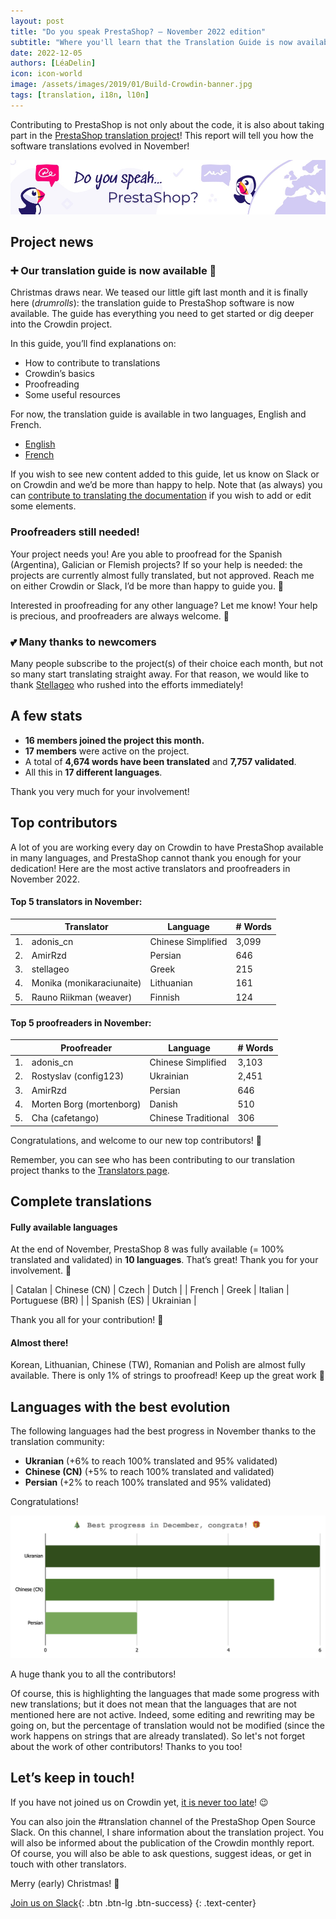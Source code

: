 ```yaml
---
layout: post
title: "Do you speak PrestaShop? – November 2022 edition"
subtitle: "Where you'll learn that the Translation Guide is now available"
date: 2022-12-05
authors: [LéaDelin]
icon: icon-world
image: /assets/images/2019/01/Build-Crowdin-banner.jpg
tags: [translation, i18n, l10n]
---
```


Contributing to PrestaShop is not only about the code, it is also about taking part in the [PrestaShop translation project](https://crowdin.com/project/prestashop-official)! This report will tell you how the software translations evolved in November!

![Crowdin Monthly banner](/assets/images/2019/01/Build-Crowdin-banner.jpg)

## Project news

### ➕ Our translation guide is now available 🎉

Christmas draws near. We teased our little gift last month and it is finally here (*drumrolls*): the translation guide to PrestaShop software is now available. The guide has everything you need to get started or dig deeper into the Crowdin project. 

In this guide, you’ll find explanations on:

* How to contribute to translations
* Crowdin’s basics
* Proofreading
* Some useful resources

For now, the translation guide is available in two languages, English and French.

* [English](https://docs.prestashop-project.org/translating-prestashop/)
* [French](https://docs.prestashop-project.org/translating-prestashop/v/french-2/)

If you wish to see new content added to this guide, let us know on Slack or on Crowdin and we’d be more than happy to help.
Note that (as always) you can [contribute to translating the documentation](https://docs.prestashop-project.org/translating-prestashop/translating-prestashop-software-basics/translating-documentation) if you wish to add or edit some elements. 

### Proofreaders still needed!

Your project needs you! Are you able to proofread for the Spanish (Argentina), Galician or Flemish projects? If so your help is needed: the projects are currently almost fully translated, but not approved. Reach me on either Crowdin or Slack, I’d be more than happy to guide you. 🙌

Interested in proofreading for any other language? Let me know! Your help is precious, and proofreaders are always welcome. 👏

### 💕 Many thanks to newcomers

Many people subscribe to the project(s) of their choice each month, but not so many start translating straight away. For that reason, we would like to thank [Stellageo](https://crowdin.com/profile/stellageo/activity) who rushed into the efforts immediately!

## A few stats

* **16 members joined the project this month.**
* **17 members** were active on the project.
* A total of **4,674 words have been translated** and **7,757 validated**.
* All this in **17 different languages**.
 
Thank you very much for your involvement! 

## Top contributors
 
A lot of you are working every day on Crowdin to have PrestaShop available in many languages, and PrestaShop cannot thank you enough for your dedication! Here are the most active translators and proofreaders in November 2022.
 
#### Top 5 translators in November:
 
| |Translator | Language | # Words
|-|---------- | -------- | ----------------
| 1. | adonis_cn | Chinese Simplified | 3,099
| 2. | AmirRzd | Persian | 646
| 3. | stellageo | Greek | 215
| 4. | Monika (monikaraciunaite) | Lithuanian | 161
| 5. | Rauno Riikman (weaver) | Finnish | 124

#### Top 5 proofreaders in November:
 
| | Proofreader | Language | # Words
|-| ---------- | -------- | ----------------
| 1. | adonis_cn | Chinese Simplified | 3,103
| 2. | Rostyslav (config123) | Ukrainian | 2,451
| 3. | AmirRzd | Persian | 646
| 4. | Morten Borg (mortenborg) | Danish | 510
| 5. | Cha (cafetango) | Chinese Traditional | 306


Congratulations, and welcome to our new top contributors! :clap:
 
Remember, you can see who has been contributing to our translation project thanks to the [Translators page](https://translators.prestashop.com/).
 
## Complete translations
 
#### Fully available languages
 
At the end of November, PrestaShop 8 was fully available (= 100% translated and validated) in **10 languages**. That’s great! Thank you for your involvement. :tada:
 
| Catalan | Chinese (CN) | Czech | Dutch |
| French | Greek | Italian | Portuguese (BR) |
| Spanish (ES) | Ukrainian | 

Thank you all for your contribution! :muscle: 

#### Almost there!

Korean, Lithuanian, Chinese (TW), Romanian and Polish are almost fully available. There is only 1% of strings to proofread! Keep up the great work 🎁

## Languages with the best evolution

The following languages had the best progress in November thanks to the translation community:
 
* **Ukranian** (+6% to reach 100% translated and 95% validated)
* **Chinese (CN)** (+5% to reach 100% translated and validated) 
* **Persian** (+2% to reach 100% translated and 95% validated)

Congratulations! 

![Best translation progress in November 2022](/assets/images/2022/12/build-crowdin-progress-november22.png)

A huge thank you to all the contributors!
 
Of course, this is highlighting the languages that made some progress with new translations; but it does not mean that the languages that are not mentioned here are not active. Indeed, some editing and rewriting may be going on, but the percentage of translation would not be modified (since the work happens on strings that are already translated). So let's not forget about the work of other contributors! Thanks to you too!

## Let’s keep in touch!

If you have not joined us on Crowdin yet, [it is never too late](https://crowdin.com/project/prestashop-official)! :wink:

You can also join the #translation channel of the PrestaShop Open Source Slack. On this channel, I share information about the translation project. You will also be informed about the publication of the Crowdin monthly report. Of course, you will also be able to ask questions, suggest ideas, or get in touch with other translators.

Merry (early) Christmas! 🎄

[Join us on Slack](https://join.slack.com/t/prestashop/shared_invite/zt-dkmbz5qf-I~FlEWwmRUOXunc5ui0Ucg){: .btn .btn-lg .btn-success}
{: .text-center}
